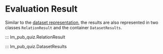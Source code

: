 # Evaluation Result

Similar to the [dataset representation](./dataset.md), the results are also represented in two classes `RelationResult` and the container `DatasetResults`.

::: lm_pub_quiz.RelationResult


::: lm_pub_quiz.DatasetResults

